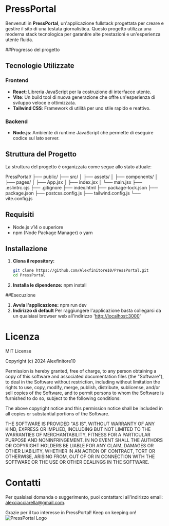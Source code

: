 # PressPortal

Benvenuti in **PressPortal**, un'applicazione fullstack progettata per creare e gestire il sito di una testata giornalistica. Questo progetto utilizza una moderna stack tecnologica per garantire alte prestazioni e un'esperienza utente fluida.

##Progresso del progetto


## Tecnologie Utilizzate

### Frontend
- **React**: Libreria JavaScript per la costruzione di interfacce utente.
- **Vite**: Un build tool di nuova generazione che offre un'esperienza di sviluppo veloce e ottimizzata.
- **Tailwind CSS**: Framework di utilità per uno stile rapido e reattivo.

### Backend
- **Node.js**: Ambiente di runtime JavaScript che permette di eseguire codice sul lato server.

## Struttura del Progetto

La struttura del progetto è organizzata come segue allo stato attuale:

PressPortal/
├── public/
├── src/
│ ├── assets/
│ ├── components/
│ ├── pages/
│ ├── App.jsx
│ ├── index.jsx
│ └── main.jsx
├── .eslintrc.cjs
├── .gitignore
├── index.html
├── package-lock.json
├── package.json
├── postcss.config.js
├── tailwind.config.js
└── vite.config.js


## Requisiti

- Node.js v14 o superiore
- npm (Node Package Manager) o yarn

## Installazione

1. **Clona il repository:**

   ```bash
   git clone https://github.com/Alexfinitore10/PressPortal.git
   cd PressPortal

2. **Installa le dipendenze:**
   npm install
   
##Esecuzione
1. **Avvia l'applicazione:**
   npm run dev
2. **Indirizzo di default**
   Per raggiungere l'applicazione basta collegarsi da un qualsiasi browser web all'indirizzo '[http://localhost:3000](http://localhost:5173)'

# Licenza

MIT License

Copyright (c) 2024 Alexfinitore10

Permission is hereby granted, free of charge, to any person obtaining a copy
of this software and associated documentation files (the "Software"), to deal
in the Software without restriction, including without limitation the rights
to use, copy, modify, merge, publish, distribute, sublicense, and/or sell
copies of the Software, and to permit persons to whom the Software is
furnished to do so, subject to the following conditions:

The above copyright notice and this permission notice shall be included in all
copies or substantial portions of the Software.

THE SOFTWARE IS PROVIDED "AS IS", WITHOUT WARRANTY OF ANY KIND, EXPRESS OR
IMPLIED, INCLUDING BUT NOT LIMITED TO THE WARRANTIES OF MERCHANTABILITY,
FITNESS FOR A PARTICULAR PURPOSE AND NONINFRINGEMENT. IN NO EVENT SHALL THE
AUTHORS OR COPYRIGHT HOLDERS BE LIABLE FOR ANY CLAIM, DAMAGES OR OTHER
LIABILITY, WHETHER IN AN ACTION OF CONTRACT, TORT OR OTHERWISE, ARISING FROM,
OUT OF OR IN CONNECTION WITH THE SOFTWARE OR THE USE OR OTHER DEALINGS IN THE
SOFTWARE.

# Contatti

Per qualsiasi domanda o suggerimento, puoi contattarci all'indirizzo email: [alexciacciarella@gmail.com](alexciacciarella@gmail.com).

Grazie per il tuo interesse in PressPortal! Keep on keeping on!![PressPortal Logo](https://ih1.redbubble.net/image.1384215121.0533/raf,750x1000,075,t,101010:01c5ca27c6.jpg)

